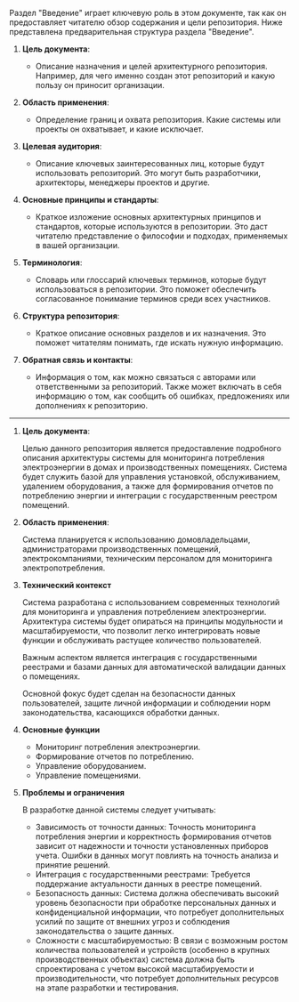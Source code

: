 Раздел "Введение" играет ключевую роль в этом документе, так как он предоставляет читателю обзор содержания и цели репозитория. Ниже представлена предварительная структура раздела "Введение".

1. **Цель документа**:
    
    - Описание назначения и целей архитектурного репозитория. Например, для чего именно создан этот репозиторий и какую пользу он приносит организации.
2. **Область применения**:
    
    - Определение границ и охвата репозитория. Какие системы или проекты он охватывает, и какие исключает.
3. **Целевая аудитория**:
    
    - Описание ключевых заинтересованных лиц, которые будут использовать репозиторий. Это могут быть разработчики, архитекторы, менеджеры проектов и другие.
4. **Основные принципы и стандарты**:
    
    - Краткое изложение основных архитектурных принципов и стандартов, которые используются в репозитории. Это даст читателю представление о философии и подходах, применяемых в вашей организации.
5. **Терминология**:
    
    - Словарь или глоссарий ключевых терминов, которые будут использоваться в репозитории. Это поможет обеспечить согласованное понимание терминов среди всех участников.
6. **Структура репозитория**:
    
    - Краткое описание основных разделов и их назначения. Это поможет читателям понимать, где искать нужную информацию.
7. **Обратная связь и контакты**:
    
    - Информация о том, как можно связаться с авторами или ответственными за репозиторий. Также может включать в себя информацию о том, как сообщить об ошибках, предложениях или дополнениях к репозиторию.

---

1. **Цель документа**:

    Целью данного репозитория является предоставление подробного описания архитектуры системы для мониторинга потребления электроэнергии в домах и производственных помещениях. Система будет служить базой для управления установкой, обслуживанием, удалением оборудования, а также для формирования отчетов по потреблению энергии и интеграции с государственным реестром помещений.

2. **Область применения**:

    Система планируется к использованию домовладельцами, администраторами производственных помещений, электрокомпаниями, техническим персоналом для мониторинга электропотребления. 
    
3. **Технический контекст**

    Система разработана с использованием современных технологий для мониторинга и управления потреблением электроэнергии. Архитектура системы будет опираться на принципы модульности и масштабируемости, что позволит легко интегрировать новые функции и обслуживать растущее количество пользователей.

    Важным аспектом является интеграция с государственными реестрами и базами данных для автоматической валидации данных о помещениях.
    
    Основной фокус будет сделан на безопасности данных пользователей, защите личной информации и соблюдении норм законодательства, касающихся обработки данных.

4. **Основные функции**

    - Мониторинг потребления электроэнергии.
    - Формирование отчетов по потреблению.
    - Управление оборудованием.
    - Управление помещениями.

5. **Проблемы и ограничения**

    В разработке данной системы следует учитывать:

    - Зависимость от точности данных: Точность мониторинга потребления энергии и корректность формирования отчетов зависит от надежности и точности установленных приборов учета. Ошибки в данных могут повлиять на точность анализа и принятие решений.
    - Интеграция с государственными реестрами: Требуется поддержание актуальности данных в реестре помещений.
    - Безопасность данных: Система должна обеспечивать высокий уровень безопасности при обработке персональных данных и конфиденциальной информации, что потребует дополнительных усилий по защите от внешних угроз и соблюдения законодательства о защите данных.
    - Сложности с масштабируемостью: В связи с возможным ростом количества пользователей и устройств (особенно в крупных производственных объектах) система должна быть спроектирована с учетом высокой масштабируемости и производительности, что потребует дополнительных ресурсов на этапе разработки и тестирования.
